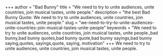 +++
author = "Bad Bunny"
title = "We need to try to unite audiences, unite countries, join musical tastes, unite people."
description = "the best Bad Bunny Quote: We need to try to unite audiences, unite countries, join musical tastes, unite people."
slug = "we-need-to-try-to-unite-audiences-unite-countries-join-musical-tastes-unite-people"
keywords = "We need to try to unite audiences, unite countries, join musical tastes, unite people.,bad bunny,bad bunny quotes,bad bunny quote,bad bunny sayings,bad bunny saying,quotes, sayings,quote, saying, motivation"
+++
We need to try to unite audiences, unite countries, join musical tastes, unite people.

